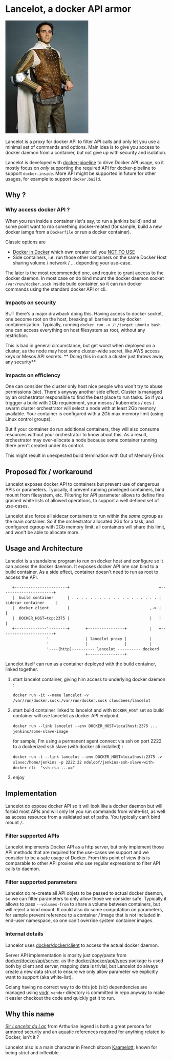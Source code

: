 # Lancelot, a docker API armor

![lancelot](lancelot.jpg)

Lancelot is a proxy for docker API to filter API calls and only let you use a minimal set of commands and options.
Main idea is to give you access to docker daemon from a container, but not give up with security and isolation.

Lancelot is developed with [docker-pipeline](https://wiki.jenkins-ci.org/display/JENKINS/CloudBees+Docker+Pipeline+Plugin) 
to drive Docker API usage, so it mostly focus on _only_ supporting the required API for docker-pipeline to support
`docker.inside`. More API might be supported in future for other usages, for example to support `docker.build`. 

## Why ?

### Why access docker API ?

When you run inside a container (let's say, to run a jenkins build) and at some point want to rdo something 
docker-related (for sample, build a new docker iamge from a `Dockerfile` or run a docker container).

Classic options are
* [Docker in Docker](https://github.com/jpetazzo/dind) which own creator tell you [NOT TO USE](https://jpetazzo.github.io/2015/09/03/do-not-use-docker-in-docker-for-ci/)
* Side containers, i.e. run those other containers on the same Docker Host sharing volume / network / ... depending your use-case.

The later is the most recommended one, and require to grant access to the docker daemon. In most case on do bind mount 
the docker daemon socket `/var/run/docker.sock` inside build container, so it can run docker commands using the standard
docker API or cli.

### Impacts on security

BUT there's a major drawback doing this. Having access to docker socket, one become root on the host, breaking all
barriers set by docker containerization. Typically, running `docker run -v /:/target ubuntu bash` one can access
everything on host filesystem as root, without any restriction.

This is bad in general circumstance, but get worst when deployed on a cluster, as the node may host some cluster-wide
secret, like AWS access keys or Mesos API secrets. ** Doing this in such a cluster just throws away any security**

### Impacts on efficiency 
 
One can consider the cluster only host nice people who won't try to abuse permissions (sic). There's anyway another side
effect. Cluster is managed by an orchestrator responsible to find the best place to run tasks. So if you triggger a 
build with 2Gb requirement, your mesos / kubernetes / ecs / swarm cluster orchestrator will select a node with at least
2Gb memory available. Your container is configured with a 2Gb max memory limit (using Linux control groups). 
 
But if your container do run additional containers, they will also consume resources without your orchestrator to know 
about this. As a result, orchestrator may over-allocate a node because some container running there aren't created 
under its control.

This might result in unexpected build termination with Out of Memory Error.


## Proposed fix / workaround

Lancelot exposes docker API to containers but prevent use of dangerous APIs or parameters. Typically, it prevent running
privileged containers, bind mount from filesystem, etc. Filtering for API parameter allows to define fine grained white 
lists of allowed operations, to support a well defined set of use-cases.

Lancelot also force all sidecar containers to run within the _same_ cgroup as the main container. So if the orchestrator 
allocated 2Gb for a task, and configured cgroup with 2Gb memory limit, all containers will share this limit, and won't
be able to allocate more. 


## Usage and Architecture

Lancelot is a standalone program to run on docker host and configure so it can access the docker daemon. It exposes
docker API one can bind to a build container. As a side effect, container doesn't need to run as root to access the API.
 
```
   +-----------------------+                                       +-----------------------+
   |  build container      | . . . . . . . . . . . . . . . . . . . | sidecar container     |
   |  docker client        |                                   ,-> |                       |
   |  DOCKER_HOST=tcp:2375 |                                   |   |                       |
   +--------------'--------+       +----------------+          |   +-----------------------+
                  '                | lancelot proxy |          |
                  '                |                |          |
                  '----(http)---------- lancelot ---------- dockerd  
                                   +----------------+
``` 
 
Lancelot itself can run as a container deployed with the build container, linked together.

1. start lancelot container, giving him access to underlying docker daemon :
 
   `docker run -it --name lancelot -v /var/run/docker.sock:/var/run/docker.sock cloudbees/lancelot`
 
1. start build container linked to lancelot and with `DOCKER_HOST` set so build container will use lancelot as docker API endpoint.

   `docker run --link lancelot --env DOCKER_HOST=localhost:2375 ... jenkins/some-slave-image` 
   
   for sample, I'm using a permanent agent connect via ssh on port 2222 to a dockerized ssh slave (with docker cli installed) :
   
   `docker run -t --link lancelot --env DOCKER_HOST=localhost:2375 -v slave:/home/jenkins -p 2222:22 ndeloof/jenkins-ssh-slave-with-docker-cli  "ssh-rsa ...=="`
 
1. enjoy 
 

## Implementation

Lancelot do expose docker API so it will look like a docker daemon but will forbid most APIs and will only let you run 
commands from white-list, as well as access resource from a validated set of paths. You typically can't bind mount `/`.

### Filter supported APIs

Lancelot implements Docker API as a http server, but only implement those API methods that are required for the use-cases
we support and we consider to be a safe usage of Docker. From this point of view this is comparable to other API proxies
who use regular expressions to filter API calls to daemon.

### Filter supported parameters

Lancelot do re-create all API objets to be passed to actual docker daemon, so we can filter parameters to only allow those
we consider safe. Typically it allows to pass `--volumes-from` to share a volume between containers, but will reject a bind mount.
It could also do some computation on parameters, for sample prevent reference to a container / image that is not included in
end-user namespace, so one can't override system container images.

### Internal details

Lancelot uses [docker/docker/client](https://github.com/docker/docker/tree/master/client) to access the actual docker
daemon.  

Server API implementation is moslty just copy/paste from [docker/docker/api/server](https://github.com/docker/docker/tree/master/api/server).
as the [docker/docker/api/types](https://github.com/docker/docker/tree/master/api/types) package is used both by client
and server, mapping data is trivial, but Lancelot do always create a new data struct to ensure we only allow parameter
we explicitly want to support (aka white-list).

Golang having no correct way to do this job (sic) dependencies are managed using [vndr](https://github.com/LK4D4/vndr). 
`vendor` directory is committed in repo anyway to make it easier checkout the code and quickly get it to run.

## Why this name
[Sir _Lancelot du Lac_](https://en.wikipedia.org/wiki/Lancelot) from Arthurian legend is both a great persona for 
armored security and an aquatic references required for anything related to Docker, isn't it ?

Lancelot also is a main character in French sitcom [Kaamelott](https://fr.wikipedia.org/wiki/Kaamelott), known for
being strict and inflexible.
 
 
